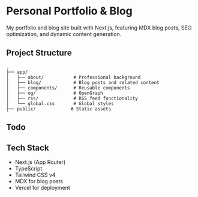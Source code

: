 # Personal Portfolio & Blog

My portfolio and blog site built with Next.js, featuring MDX blog posts, SEO optimization, and dynamic content generation.

## Project Structure

```
.
├── app/
│   ├── about/           # Professional background
│   ├── blog/            # Blog posts and related content
│   ├── components/      # Reusable components
│   ├── og/              # OpenGraph
│   ├── rss/             # RSS feed functionality
│   └── global.css       # Global styles
├── public/             # Static assets
```


## Todo



## Tech Stack

- Next.js (App Router)
- TypeScript
- Tailwind CSS v4
- MDX for blog posts
- Vercel for deployment
